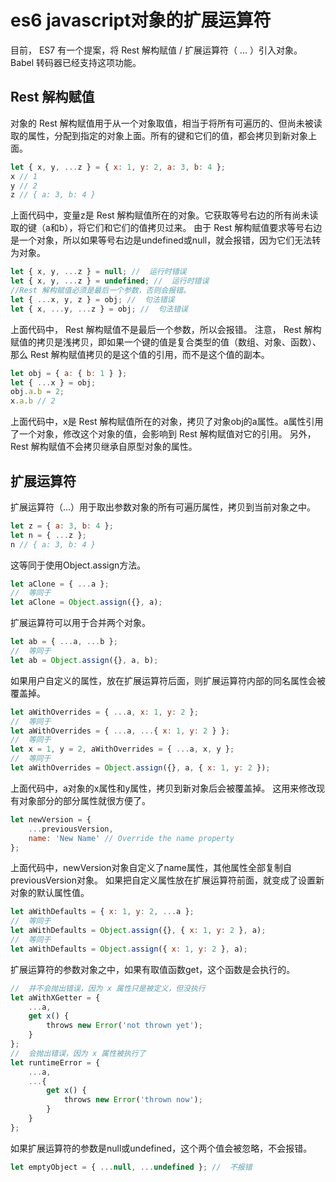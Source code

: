 # es6 javascript对象的扩展运算符
目前， ES7 有一个提案，将 Rest 解构赋值 / 扩展运算符（ ... ）引入对象。 Babel 转码器已经支持这项功能。

## Rest 解构赋值
对象的 Rest 解构赋值用于从一个对象取值，相当于将所有可遍历的、但尚未被读取的属性，分配到指定的对象上面。所有的键和它们的值，都会拷贝到新对象上面。
```javascript
let { x, y, ...z } = { x: 1, y: 2, a: 3, b: 4 };
x // 1
y // 2
z // { a: 3, b: 4 }
```
上面代码中，变量z是 Rest 解构赋值所在的对象。它获取等号右边的所有尚未读取的键（a和b），将它们和它们的值拷贝过来。
由于 Rest 解构赋值要求等号右边是一个对象，所以如果等号右边是undefined或null，就会报错，因为它们无法转为对象。
```javascript
let { x, y, ...z } = null; //  运行时错误
let { x, y, ...z } = undefined; //  运行时错误
//Rest 解构赋值必须是最后一个参数，否则会报错。
let { ...x, y, z } = obj; //  句法错误
let { x, ...y, ...z } = obj; //  句法错误
```
上面代码中， Rest 解构赋值不是最后一个参数，所以会报错。
注意， Rest 解构赋值的拷贝是浅拷贝，即如果一个键的值是复合类型的值（数组、对象、函数）、那么 Rest 解构赋值拷贝的是这个值的引用，而不是这个值的副本。
```javascript
let obj = { a: { b: 1 } };
let { ...x } = obj;
obj.a.b = 2;
x.a.b // 2
```
上面代码中，x是 Rest 解构赋值所在的对象，拷贝了对象obj的a属性。a属性引用了一个对象，修改这个对象的值，会影响到 Rest 解构赋值对它的引用。
另外， Rest 解构赋值不会拷贝继承自原型对象的属性。


## 扩展运算符
扩展运算符（...）用于取出参数对象的所有可遍历属性，拷贝到当前对象之中。
```javascript
let z = { a: 3, b: 4 };
let n = { ...z };
n // { a: 3, b: 4 }
```
这等同于使用Object.assign方法。
```javascript
let aClone = { ...a };
//  等同于
let aClone = Object.assign({}, a);
```
扩展运算符可以用于合并两个对象。
```javascript
let ab = { ...a, ...b };
//  等同于
let ab = Object.assign({}, a, b);
```
如果用户自定义的属性，放在扩展运算符后面，则扩展运算符内部的同名属性会被覆盖掉。
```javascript
let aWithOverrides = { ...a, x: 1, y: 2 };
//  等同于
let aWithOverrides = { ...a, ...{ x: 1, y: 2 } };
//  等同于
let x = 1, y = 2, aWithOverrides = { ...a, x, y };
//  等同于
let aWithOverrides = Object.assign({}, a, { x: 1, y: 2 });
```

上面代码中，a对象的x属性和y属性，拷贝到新对象后会被覆盖掉。
这用来修改现有对象部分的部分属性就很方便了。

```javascript
let newVersion = {
	...previousVersion,
	name: 'New Name' // Override the name property
};
```
上面代码中，newVersion对象自定义了name属性，其他属性全部复制自previousVersion对象。
如果把自定义属性放在扩展运算符前面，就变成了设置新对象的默认属性值。
```javascript
let aWithDefaults = { x: 1, y: 2, ...a };
//  等同于
let aWithDefaults = Object.assign({}, { x: 1, y: 2 }, a);
//  等同于
let aWithDefaults = Object.assign({ x: 1, y: 2 }, a);
```
扩展运算符的参数对象之中，如果有取值函数get，这个函数是会执行的。
```javascript
//  并不会抛出错误，因为 x 属性只是被定义，但没执行
let aWithXGetter = {
	...a,
	get x() {
		throws new Error('not thrown yet');
	}
};
//  会抛出错误，因为 x 属性被执行了
let runtimeError = {
	...a,
	...{
		get x() {
			throws new Error('thrown now');
		}
	}
};
```
如果扩展运算符的参数是null或undefined，这个两个值会被忽略，不会报错。
```javascript
let emptyObject = { ...null, ...undefined }; //  不报错
```















